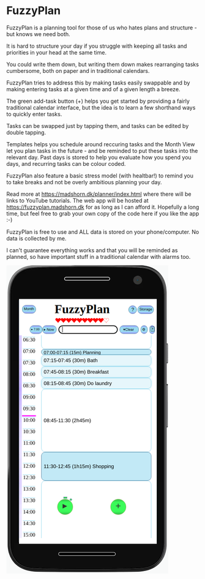 # FuzzyPlan
FuzzyPlan is a planning tool for those of us who hates plans and structure - but knows we need both.

It is hard to structure your day if you struggle with keeping all tasks and priorities in your head at the same time.

You could write them down, but writing them down makes rearranging tasks cumbersome, both on paper and in traditional calendars.

FuzzyPlan tries to address this by making tasks easily swappable and by making entering tasks at a given time and of a given length a breeze.

The green add-task button (+) helps you get started by providing a fairly traditional calendar interface, but the idea is to learn a few shorthand ways to quickly enter tasks.

Tasks can be swapped just by tapping them, and tasks can be edited by double tapping.

Templates helps you schedule around reccuring tasks and the Month View let you plan tasks in the future - and be reminded to put these tasks into the relevant day. Past days is stored to help you evaluate how you spend you days, and recurring tasks can be colour coded.

FuzzyPlan also feature a basic stress model (with healtbar!) to remind you to take breaks and not be overly ambitious planning your day.

Read more at https://madshorn.dk/planner/index.html where there will be links to YouTube tutorials. The web app will be hosted at https://fuzzyplan.madshorn.dk for as long as I can afford it. Hopefully a long time, but feel free to grab your own copy of the code here if you like the app :-)

FuzzyPlan is free to use and ALL data is stored on your phone/computer. No data is collected by me. 

I can't guarantee everything works and that you will be reminded as planned, so have important stuff in a traditional calendar with alarms too.

![FuzzyPlanExample.png](https://github.com/HappyDustbunny/FuzzyPlan/blob/b069f6edd6226dc5c3c34745f20b8c671efab892/favicons/FuzzyPlanExample.png)
